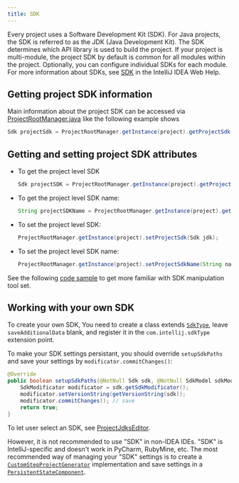 ```yaml
---
title: SDK
---
```


Every project uses a Software Development Kit (SDK). For Java projects, the SDK is referred to as the JDK (Java Development Kit). The SDK determines which API library is used to build the project. If your project is multi-module, the project SDK by default is common for all modules within the project. Optionally, you can configure individual SDKs for each module. For more information about SDKs, see [SDK](https://www.jetbrains.com/help/idea/working-with-sdks.html) in the IntelliJ IDEA Web Help.

## Getting project SDK information

Main information about the project SDK can be accessed via [ProjectRootManager.java](upsource:///platform/projectModel-api/src/com/intellij/openapi/roots/ProjectRootManager.java) like the following example shows

```java
Sdk projectSdk = ProjectRootManager.getInstance(project).getProjectSdk();
```

## Getting and setting project SDK attributes

* To get the project level SDK

  ```java
  Sdk projectSDK = ProjectRootManager.getInstance(project).getProjectSdk();
  ```

* To get the project level SDK name:
 
  ```java 
  String projectSDKName = ProjectRootManager.getInstance(project).getProjectSdkName();
  ```

* To set the project level SDK:
 
  ```java
  ProjectRootManager.getInstance(project).setProjectSdk(Sdk jdk);
  ```

* To set the project level SDK name:
 
  ```java
  ProjectRootManager.getInstance(project).setProjectSdkName(String name);
  ```
  
See the following [code sample](https://github.com/JetBrains/intellij-sdk-docs/blob/master/code_samples/project_model/src/com/intellij/tutorials/project/model/ProjectSdkAction.java) to get more familiar with SDK manipulation tool set.

## Working with your own SDK

To create your own SDK, You need to create a class extends [`SdkType`](https://upsource.jetbrains.com/idea-ce/file/idea-ce-974a6ed084613aa5b0e345fbeb50de59720ab283/platform/lang-api/src/com/intellij/openapi/projectRoots/SdkType.java), leave `saveAdditionalData` blank, and register it in the `com.intellij.sdkType` extension point.

To make your SDK settings persistant, you should override `setupSdkPaths` and save your settings by `modificator.commitChanges()`:

```java
@Override
public boolean setupSdkPaths(@NotNull Sdk sdk, @NotNull SdkModel sdkModel) {
    SdkModificator modificator = sdk.getSdkModificator();
    modificator.setVersionString(getVersionString(sdk));
    modificator.commitChanges(); // save
    return true;
}
```

To let user select an SDK, see [ProjectJdksEditor](https://upsource.jetbrains.com/idea-ce/file/idea-ce-8c9022ae739b82b2ee8f3355da98b9bbce2cb915/java/idea-ui/src/com/intellij/openapi/projectRoots/ui/ProjectJdksEditor.java).

However, it is not recommended to use "SDK" in non-IDEA IDEs. "SDK" is IntelliJ-specific and doesn't work in PyCharm, RubyMine, etc.
The most recommended way of managing your "SDK" settings is to create a [`CustomStepProjectGenerator`](https://upsource.jetbrains.com/idea-ce/file/idea-ce-8c9022ae739b82b2ee8f3355da98b9bbce2cb915/platform/lang-impl/src/com/intellij/ide/util/projectWizard/CustomStepProjectGenerator.java)
implementation and save settings in a [`PersistentStateComponent`](http://www.jetbrains.org/intellij/sdk/docs/basics/persisting_state_of_components.html).
